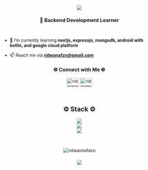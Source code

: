 <h1 align="center">
    <img src="https://readme-typing-svg.herokuapp.com/?font=Righteous&size=35&center=true&vCenter=true&width=500&height=70&duration=4000&lines=Hi+There!+👋;+I'm+Ridwanskie+!;" />
</h1>
<h3 align="center">📑 Backend Development Learner </h3>
<br>

- 🌱 I’m currently learning **nextjs, expressjs, mongodb, android with kotlin, and google cloud platform**

- 📫 Reach me via **ridwanafzn@gmail.com**

<h3 align="center">🌐 Connect with Me 🌐</h3>
<p align="center">
<a href="https://instagram.com/ridwanafazn" target="blank"><img align="center" src="https://raw.githubusercontent.com/rahuldkjain/github-profile-readme-generator/master/src/images/icons/Social/instagram.svg" alt="ridwanafazn" height="30" width="40" /></a>
<a href="https://www.youtube.com/@ridwanskie" target="blank"><img align="center" src="https://raw.githubusercontent.com/rahuldkjain/github-profile-readme-generator/master/src/images/icons/Social/youtube.svg" alt="ridwanskie." height="30" width="40" /></a>
</p>

<br>
<h2 align="center">⚙️ Stack ⚙️</h2>

<div align="center">
    <img src="https://skillicons.dev/icons?i=html,css,javascript,java,kotlin,git,github,vscode" /><br>
    <img src="https://skillicons.dev/icons?i=nodejs,express,mongodb,mysql,docker,kubernetes,linux,bash" /><br>
    <img src="https://skillicons.dev/icons?i=tensorflow,aws,gcp" /><br>
</div>

<br/>
<br/>

<p align="center">
  <img src="https://github-readme-streak-stats.herokuapp.com/?user=ridwanafazn" alt="ridwannafazn" />
</p>


<h3 align="center">
    <img src="https://readme-typing-svg.herokuapp.com/?font=Righteous&size=25&center=true&vCenter=true&width=500&height=70&duration=4000&lines=Thanks+for+visiting!+✌️;+Shoot+me+a+message+on+Linkedin!;">
</h3>
